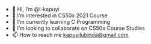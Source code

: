 - 👋 Hi, I’m @l-kapuyi
- 👀 I’m interested in CS50x 2021 Course
- 🌱 I’m currently learning C Programming
- 💞️ I’m looking to collaborate on CS50x Course Studies
- 📫 How to reach me kapuyilubinda@gmail.com

<!---
l-kapuyi/l-kapuyi is a ✨ special ✨ repository because its `README.md` (this file) appears on your GitHub profile.
You can click the Preview link to take a look at your changes.
--->
